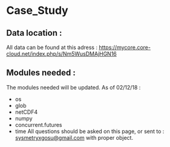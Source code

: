 # Case_Study

## Data location :

All data can be found at this adress :
https://mycore.core-cloud.net/index.php/s/Nm5WusDMAjHGN16

## Modules needed :

The modules needed will be updated.
As of 02/12/18 :
  - os
  - glob
  - netCDF4
  - numpy
  - concurrent.futures
  - time
All questions should be asked on this page, or sent to :
sysmetryxgosu@gmail.com
with proper object.
